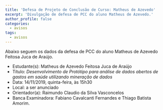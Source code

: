```yaml
---
title: 'Defesa de Projeto de Conclusão de Curso: Matheus de Azevedo'
excerpt: 'Divulgação de defesa de PCC do aluno Matheus de Azevedo.'
author_profile: false
categories:
  - avisos
tags:
  - avisos
---
```


Abaixo seguem os dados da defesa de PCC do aluno Matheus de Azevedo Feitosa Juca de Araújo.

- Estudante(s): Matheus de Azevedo Feitosa Juca de Araújo
- Título:  *Desenvolvimento de Protótipo para análise de dados abertos de gastos em saúde utilizando mineração de dados*
- Data: 14/11/2019, quinta-feira, às 15h30
- Local: a ser anunciado
- Orientador(a): Raimundo Claudio da Silva Vasconcelos 
- Banca Examinadora: Fabiano Cavalcanti Fernandes e Thiago Batista Amorim.

